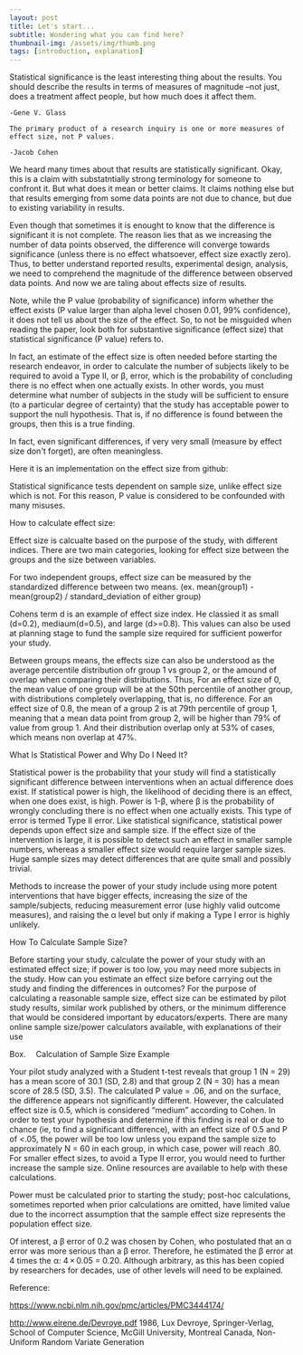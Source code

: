 ```yaml
---
layout: post
title: Let's start...
subtitle: Wondering what you can find here?
thumbnail-img: /assets/img/thumb.png
tags: [introduction, explanation]
---    
```


Statistical significance is the least interesting thing about the results. You should describe the results in terms of measures of magnitude –not just, does a treatment affect people, but how much does it affect them.

    -Gene V. Glass

    The primary product of a research inquiry is one or more measures of effect size, not P values.

    -Jacob Cohen


We heard many times about that results are statistically significant. Okay, this is a claim with substatntially strong terminology for someone to confront it. But what does it mean or better claims. It claims nothing else but that results emerging from some data points are not due to chance, but due to existing variability in results.

Even though that sometimes it is enought to know that the difference is significant it is not complete. The reason lies that as we increasing the number of data points observed, the difference will converge towards significance (unless there is no effect whatsoever, effect size exactly zero). Thus, to better understand reported results, experimental design, analysis, we need to comprehend the magnitude of the difference between observed data points. And now we are taling about effects size of results. 

Note, while the P value (probability of significance) inform whether the effect exists (P value larger than alpha level chosen 0.01, 99% confidence), it does not tell us about the size of the effect. So, to not be misguided when reading the paper, look both for substantive significance (effect size) that statistical significance (P value) refers to.

In fact, an estimate of the effect size is often needed before starting the research endeavor, in order to calculate the number of subjects likely to be required to avoid a Type II, or β, error, which is the probability of concluding there is no effect when one actually exists. In other words, you must determine what number of subjects in the study will be sufficient to ensure (to a particular degree of certainty) that the study has acceptable power to support the null hypothesis. That is, if no difference is found between the groups, then this is a true finding.

In fact, even significant differences, if very very small (measure by effect size don't forget), are often meaningless.

Here it is an implementation on the effect size from github:

Statistical significance tests dependent on sample size, unlike effect size which is not. For this reason, P value is considered to be confounded with many misuses.

How to calculate effect size:

Effect size is calcualte based on the purpose of the study, with different indices. There are two main categories, looking for effect size between the groups and the size between variables.

For two independent groups, effect size can be measured by the standardized difference between two means. (ex. mean(group1) - mean(group2) / standard_deviation of either group)

Cohens term d is an example of effect size index. He classied it as small (d=0.2), mediaum(d=0.5), and large (d>=0.8). This values can also be used at planning stage to fund the sample size required for sufficient powerfor your study.

Between groups means, the effects size can also be understood as the average percentile distribution ofr group 1 vs group 2, or the amound of overlap when comparing their distributions. Thus, For an effect size of 0, the mean value of one group will be at the 50th percentile of another group, with distributions completely overlapping, that is, no difference. For an effect size of 0.8, the mean of a group 2 is at 79th percentile of group 1, meaning that a mean data point from group 2, will be higher than 79% of value from group 1. And their distribution overlap only at 53% of cases, which means non overlap at 47%. 




What Is Statistical Power and Why Do I Need It?

Statistical power is the probability that your study will find a statistically significant difference between interventions when an actual difference does exist. If statistical power is high, the likelihood of deciding there is an effect, when one does exist, is high. Power is 1-β, where β is the probability of wrongly concluding there is no effect when one actually exists. This type of error is termed Type II error. Like statistical significance, statistical power depends upon effect size and sample size. If the effect size of the intervention is large, it is possible to detect such an effect in smaller sample numbers, whereas a smaller effect size would require larger sample sizes. Huge sample sizes may detect differences that are quite small and possibly trivial.

Methods to increase the power of your study include using more potent interventions that have bigger effects, increasing the size of the sample/subjects, reducing measurement error (use highly valid outcome measures), and raising the α level but only if making a Type I error is highly unlikely.

How To Calculate Sample Size?

Before starting your study, calculate the power of your study with an estimated effect size; if power is too low, you may need more subjects in the study. How can you estimate an effect size before carrying out the study and finding the differences in outcomes? For the purpose of calculating a reasonable sample size, effect size can be estimated by pilot study results, similar work published by others, or the minimum difference that would be considered important by educators/experts. There are many online sample size/power calculators available, with explanations of their use

Box.  Calculation of Sample Size Example

Your pilot study analyzed with a Student t-test reveals that group 1 (N  =  29) has a mean score of 30.1 (SD, 2.8) and that group 2 (N  =  30) has a mean score of 28.5 (SD, 3.5). The calculated P value  =  .06, and on the surface, the difference appears not significantly different. However, the calculated effect size is 0.5, which is considered “medium” according to Cohen. In order to test your hypothesis and determine if this finding is real or due to chance (ie, to find a significant difference), with an effect size of 0.5 and P of <.05, the power will be too low unless you expand the sample size to approximately N  =  60 in each group, in which case, power will reach .80. For smaller effect sizes, to avoid a Type II error, you would need to further increase the sample size. Online resources are available to help with these calculations.

Power must be calculated prior to starting the study; post-hoc calculations, sometimes reported when prior calculations are omitted, have limited value due to the incorrect assumption that the sample effect size represents the population effect size.

Of interest, a β error of 0.2 was chosen by Cohen, who postulated that an α error was more serious than a β error. Therefore, he estimated the β error at 4 times the α: 4 × 0.05  =  0.20. Although arbitrary, as this has been copied by researchers for decades, use of other levels will need to be explained.

Reference:

https://www.ncbi.nlm.nih.gov/pmc/articles/PMC3444174/

http://www.eirene.de/Devroye.pdf
1986, Lux Devroye, Springer-Verlag, School of Computer Science, McGill University, Montreal Canada, Non-Uniform Random Variate Generation
